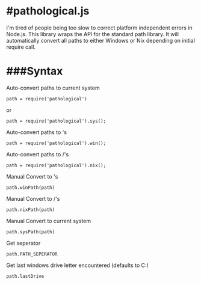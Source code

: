 #pathological.js
==========

I'm tired of people being too slow to correct platform independent errors in Node.js.
This library wraps the API for the standard path library.  It will automatically convert all paths to either Windows or Nix depending on initial require call.

###Syntax
========
Auto-convert paths to current system

    path = require('pathological')
  or

    path = require('pathological').sys();

Auto-convert paths to \'s

    path = require('pathological').win();

Auto-convert paths to /'s

    path = require('pathological').nix();

Manual Convert to \'s

    path.winPath(path)

Manual Convert to /'s

    path.nixPath(path)

Manual Convert to current system

    path.sysPath(path)

Get seperator

    path.PATH_SEPERATOR

Get last windows drive letter encountered (defaults to C:)

    path.lastDrive
